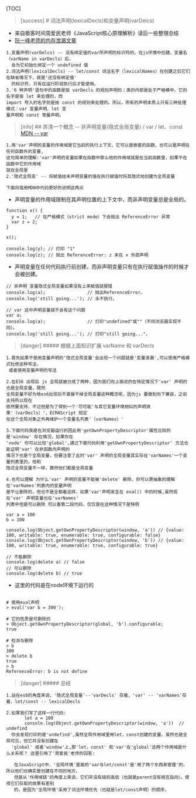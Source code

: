 [TOC]

 

>[success] # 词法声明(lexicalDecls)和变量声明(varDelcs)
* 来自极客时间周爱民老师《JavaScript核心原理解析》读后一些整理总结
* [阮一峰老师的内存泄漏文章](http://www.ruanyifeng.com/blog/2017/04/memory-leak.html)
~~~
1.变量声明(varDelcs) -- 没有绑定值的var所声明的标识符的，在js环境中创建，变量名（varName in varDecls）后，
  会为它初始化绑定一个 undefined 值
2.词法声明(lexicalDecls) -- let/const 词法名字（lexicalNames）在创建之后它们在缺省情况下，就是'还没有绑定值'
  的标识符，只有在运行阶段执行后才能使用。
3.'6 种声明'语句中的函数是按 varDecls 的规则声明的；类的内部是处于严格模中，它的名字是按 let 来处理的，而 
import 导入的名字则是按 const 的规则来处理的。所以，所有的声明本质上只有三种处理模式：var 变量声明、let 变
量声明和 const 常量声明。
~~~
>[info] ## 弄清一个概念 -- 非声明变量(隐式全局变量) / var / let、const
[MDN -- var ](https://developer.mozilla.org/zh-CN/docs/Web/JavaScript/Reference/Statements/var)
~~~
1.用'var'声明的变量的作用域是它当前的执行上下文，它可以是嵌套的函数，也可以是声明在任何函数外的变量,
这句简单的理解:'var'声明的变量如果在函数中那么他的作用域就是在当前函数里，如果不在函数中它的作用域
就在全局里
2.'隐式全局变' -- 将赋值给未声明变量的值在执行赋值时将其隐式地创建为全局变量

下面将借用MDN中代码更好的说明这两点
~~~
*  声明变量的作用域限制在其声明位置的上下文中，而非声明变量总是全局的。
~~~
function x() {
  y = 1;   // 在严格模式（strict mode）下会抛出 ReferenceError 异常
  var z = 2;
}

x();

console.log(y); // 打印 "1"
console.log(z); // 抛出 ReferenceError: z 未在 x 外部声明
~~~
* 声明变量在任何代码执行前创建，而非声明变量只有在执行赋值操作的时候才会被创建。
~~~
// 非声明 变量隐式全局变量如果没有上来赋值就报错
console.log(a);                // 抛出ReferenceError。
console.log('still going...'); // 永不执行。

// var 这中声明变量就不会有这个问题
var a;
console.log(a);                // 打印"undefined"或""（不同浏览器实现不同）。
console.log('still going...'); // 打印"still going..."。
~~~
>[danger] ##### 根据上面知识扩展 varName 和 varDecls
~~~
1.首先如果不使用变量声明的'隐式全局变量'会出现一个问题就是'变量泄漏',可以使用严格模式杜绝这种写法，
 或者使用变量声明的写法

2.在ES6 出现后 js 全局就被分成了两种，因为我们向上面说的在特定情况下'var' 声明的也是全局变量，既然
全局变量不好为啥es6出现后不直接干掉全局变量这种概念呢，因为js 要做到向下兼容，之前支持所以现在
依然要支持，不过但是为了得到一个'尽可能'与其它变量环境相似的声明效果'（varDecls）'，ECMAScript 规定
在这个全局对象之外再维护一个变量名列表'（varNames）'

3.下面代码我是在浏览器运行的因此用'getOwnPropertyDescriptor'属性比较的是'window' 存在情况，如果你在
'node' 你可以比较'global',通过下面代码利用'getOwnPropertyDescriptor' 方法也能证明'var' 在非函数内声明的
情况下也是个全局变量，但要注意了此时'var' 声明的全局变量其实存在'varNames'一个变量列表里的，他和
隐式全局变量不一样，算然他们都是全局变量

4.也可以理解 为什么'var' 声明的变量不能被'delete' 删除，你可以更抽象的理解在'varNames'列表内的变量声明
是不让删除的，但也不是全都着这样，如果'var'声明发生在 eval() 中的时候,虽然现在'var' 声明变量也在'varNames'
列表中但是可以删除 可以看第二段代码，仅仅是在这种情况下是特例
~~~
~~~
var a = 100
b = 100

console.log(Object.getOwnPropertyDescriptor(window, 'a')) // {value: 100, writable: true, enumerable: true, configurable: false}
console.log(Object.getOwnPropertyDescriptor(window, 'b')) // {value: 100, writable: true, enumerable: true, configurable: true}

// 不能删除
console.log(delete a) // false
// 可以删除
console.log(delete b) // true
~~~
* 这里的代码是在node环境下运行的
~~~

# 使用eval声明
> eval('var b = 300');

# 它的性质是可删除的
> Object.getOwnPropertyDescriptor(global, 'b').configurable;
true

# 检测与删除
> b
300
> delete b
true
> b
ReferenceError: b is not define
~~~
>[danger] ##### 总结
~~~
1.站在es6的角度来说，'隐式全局变量'--'varDecls' 存着，'var' -- 'varNames'存着，let/const -- lexicalDecls

2.如果我们写了这样一行代码:
       let a = 100
       console.log(Object.getOwnPropertyDescriptor(window, 'a'))  // undefind 
  你会发现打印的是'undefind',虽然全局作用域里用let，const创建的变量，虽然也是全局可见，但它并没有创建在
  'global' 或者'window'上,那'let，const' 和'var'在'global'这两个作用域是什么关系呢？ 这里引用了'周爱民'老师的回答:

   在JavaScript中，'全局环境'里面的'var与let/const'是'用了两个东西来管理'的，所以他们也确实是创建在不同的地方。
   但是从'作用域链'的角度上来说，它们并没有级别高低（也就是parent没有相互指向）。使得它们存取的效果有差别
   的，是因为'全局环境'采用了词法环境优先（也就是let/const声明）的顺序。
~~~
 